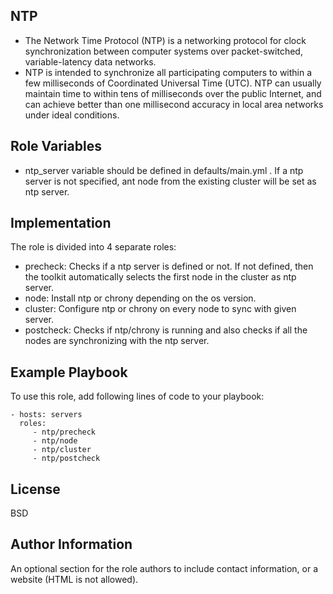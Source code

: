 NTP
-------------------
- The Network Time Protocol (NTP) is a networking protocol for clock synchronization between computer systems over packet-switched, variable-latency data networks.
- NTP is intended to synchronize all participating computers to within a few milliseconds of Coordinated Universal Time (UTC). NTP can usually maintain time to within tens of milliseconds over the public Internet, and can achieve better than one millisecond accuracy in local area networks under ideal conditions.

Role Variables
--------------
- ntp_server variable should be defined in defaults/main.yml . If a ntp server is not specified, ant node from the existing cluster will be set as ntp server.

Implementation
------------

The role is divided into 4 separate roles:
- precheck: Checks if a ntp server is defined or not. If not defined, then the toolkit automatically selects the first node in the cluster as ntp server.
- node: Install ntp or chrony depending on the os version.
- cluster: Configure ntp or chrony on every node to sync with given server.
- postcheck: Checks if ntp/chrony is running and also checks if all the nodes are synchronizing with the ntp server.  

Example Playbook
----------------

To use this role, add following lines of code to your playbook:

    - hosts: servers
      roles:
         - ntp/precheck
         - ntp/node
         - ntp/cluster
         - ntp/postcheck

License
-------

BSD

Author Information
------------------

An optional section for the role authors to include contact information, or a website (HTML is not allowed).

